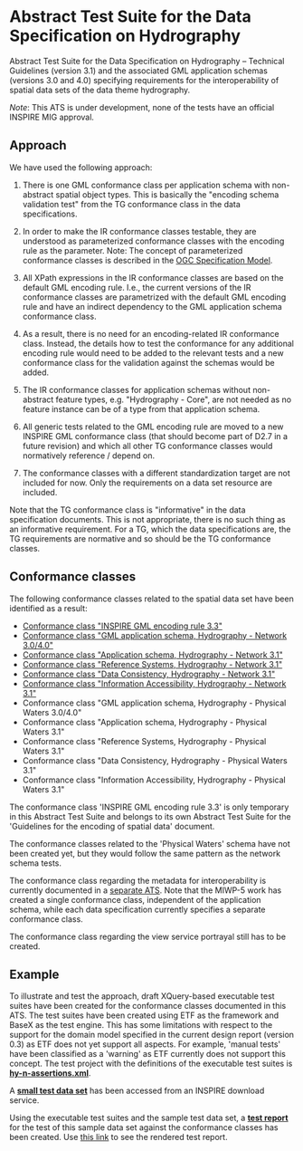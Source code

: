 # Abstract Test Suite for the Data Specification on Hydrography

Abstract Test Suite for the Data Specification on Hydrography – Technical Guidelines (version 3.1) and the associated GML application schemas (versions 3.0 and 4.0) specifying requirements for the interoperability of spatial data sets of the data theme hydrography.

*Note*: This ATS is under development, none of the tests have an official INSPIRE MIG approval.

## Approach

We have used the following approach:

1. There is one GML conformance class per application schema with non-abstract spatial object types. This is basically the "encoding schema validation test" from the TG conformance class in the data specifications. 

2. In order to make the IR conformance classes testable, they are understood as parameterized conformance classes with the encoding rule as the parameter. Note: The concept of parameterized conformance classes is described in the [OGC Specification Model](https://portal.opengeospatial.org/files/?artifact_id=34762).

3. All XPath expressions in the IR conformance classes are based on the default GML encoding rule. I.e., the current versions of the IR conformance classes are parametrized with the default GML encoding rule and have an indirect dependency to the GML application schema conformance class.  

4. As a result, there is no need for an encoding-related IR conformance class. Instead, the details how to test the conformance for any additional encoding rule would need to be added to the relevant tests and a new conformance class for the validation against the schemas would be added.

5. The IR conformance classes for application schemas without non-abstract feature types, e.g. "Hydrography - Core", are not needed as no feature instance can be of a type from that application schema.

6. All generic tests related to the GML encoding rule are moved to a new INSPIRE GML conformance class (that should become part of D2.7 in a future revision) and which all other TG conformance classes would normatively reference / depend on.

7. The conformance classes with a different standardization target are not included for now. Only the requirements on a data set resource are included.

Note that the TG conformance class is "informative" in the data specification documents. This is not appropriate, there is no such thing as an informative requirement. For a TG, which the data specifications are, the TG requirements are normative and so should be the TG conformance classes.

## Conformance classes

The following conformance classes related to the spatial data set have been identified as a result:

* [Conformance class "INSPIRE GML encoding rule 3.3"](inspire-gml/README.md) 
* [Conformance class "GML application schema, Hydrography - Network 3.0/4.0"](gml-hy-n/README.md)
* [Conformance class "Application schema, Hydrography - Network 3.1"](hy-n-as/README.md)
* [Conformance class "Reference Systems, Hydrography - Network 3.1"](hy-n-rs/README.md)
* [Conformance class "Data Consistency, Hydrography - Network 3.1"](hy-n-dc/README.md)
* [Conformance class "Information Accessibility, Hydrography - Network 3.1"](hy-n-ia/README.md)
* Conformance class "GML application schema, Hydrography - Physical Waters 3.0/4.0"
* Conformance class "Application schema, Hydrography - Physical Waters 3.1"
* Conformance class "Reference Systems, Hydrography - Physical Waters 3.1"
* Conformance class "Data Consistency, Hydrography - Physical Waters 3.1"
* Conformance class "Information Accessibility, Hydrography - Physical Waters 3.1"

The conformance class 'INSPIRE GML encoding rule 3.3' is only temporary in this Abstract Test Suite and belongs to its own Abstract Test Suite for the 'Guidelines for the encoding of spatial data' document.

The conformance classes related to the 'Physical Waters' schema have not been created yet, but they would follow the same pattern as the network schema tests.

The conformance class regarding the metadata for interoperability is currently documented in a [separate ATS](https://github.com/inspire-eu-validation/ats-interoperability-metadata). Note that the MIWP-5 work has created a single conformance class, independent of the application schema, while each data specification currently specifies a separate conformance class. 

The conformance class regarding the view service portrayal still has to be created.

## Example

To illustrate and test the approach, draft XQuery-based executable test suites have been created for the conformance classes documented in this ATS. The test suites have been created using ETF as the framework and BaseX as the test engine. This has some limitations with respect to the support for the domain model specified in the current design report (version 0.3) as ETF does not yet support all aspects. For example, 'manual tests' have been classified as a 'warning' as ETF currently does not support this concept. The test project with the definitions of the executable test suites is **[hy-n-assertions.xml](hy-n-assertions.xml)**.

A **[small test data set](data/README.md)** has been accessed from an INSPIRE download service. 

Using the executable test suites and the sample test data set, a **[test report](wfs-es-hy-n-result.html)** for the test of this sample data set against the conformance classes has been created. Use [this link](http://portele.de/wfs-es-hy-n-result.html) to see the rendered test report. 
